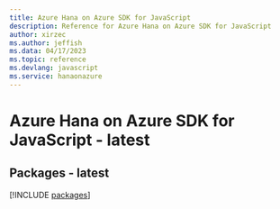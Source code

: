 ```yaml
---
title: Azure Hana on Azure SDK for JavaScript
description: Reference for Azure Hana on Azure SDK for JavaScript
author: xirzec
ms.author: jeffish
ms.data: 04/17/2023
ms.topic: reference
ms.devlang: javascript
ms.service: hanaonazure
---
```

# Azure Hana on Azure SDK for JavaScript - latest
## Packages - latest
[!INCLUDE [packages](hana-on-azure-index.md)]